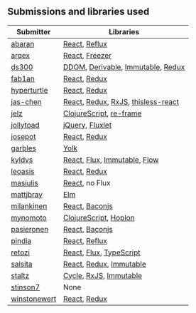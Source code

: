 ## Submissions and libraries used

Submitter | Libraries
--- | ---
[abaran](abaran)             | [React], [Reflux]
[arqex](arqex)               | [React], [Freezer]
[ds300](ds300)               | [DDOM], [Derivable], [Immutable], [Redux]
[fab1an](fab1an)             | [React], [Redux]
[hyperturtle](hyperturtle)   | [React], [Redux]
[jas-chen](jas-chen)         | [React], [Redux], [RxJS], [thisless-react]
[jelz](jelz)                 | [ClojureScript], [re-frame]
[jollytoad](jollytoad)       | [jQuery], [Fluxlet]
[josepot](josepot)           | [React], [Redux]
[garbles](garbles)           | [Yolk]
[kyldvs](kyldvs)             | [React], [Flux], [Immutable], [Flow]
[leoasis](leoasis)           | [React], [Redux]
[masiulis](masiulis)         | [React], no Flux
[mattjbray](mattjbray)       | [Elm]
[milankinen](milankinen)     | [React], [Baconjs]
[mynomoto](mynomoto)         | [ClojureScript], [Hoplon]
[pasieronen](pasieronen)     | [React], [Baconjs]
[pindia](pindia)             | [React], [Reflux]
[retozi](retozi)             | [React], [Flux], [TypeScript]
[salsita](salsita)           | [React], [Redux], [Immutable]
[staltz](staltz)             | [Cycle], [RxJS], [Immutable]
[stinson7](stinson7)         | None
[winstonewert](winstonewert) | [React], [Redux]

[Baconjs]: https://baconjs.github.io/
[ClojureScript]: https://github.com/clojure/clojurescript
[Cycle]: http://cycle.js.org/
[DDOM]: https://github.com/ds300/ddom
[Derivable]: https://github.com/ds300/derivablejs
[Elm]: http://elm-lang.org/
[Flow]: http://flowtype.org/
[Flux]: https://facebook.github.io/flux/docs/overview.html
[Fluxlet]: https://github.com/fluxlet/fluxlet
[Freezer]: https://github.com/arqex/freezer
[Hoplon]: http://hoplon.io/
[Immutable]: https://facebook.github.io/immutable-js/
[React]: https://facebook.github.io/react/
[Redux]: http://redux.js.org/
[Reflux]: https://github.com/reflux/refluxjs
[RxJS]: https://github.com/Reactive-Extensions/RxJS
[TypeScript]: http://www.typescriptlang.org/
[Yolk]: https://github.com/garbles/yolk
[jQuery]: https://jquery.com/
[re-frame]: https://github.com/Day8/re-frame
[thisless-react]: https://github.com/jas-chen/thisless-react

